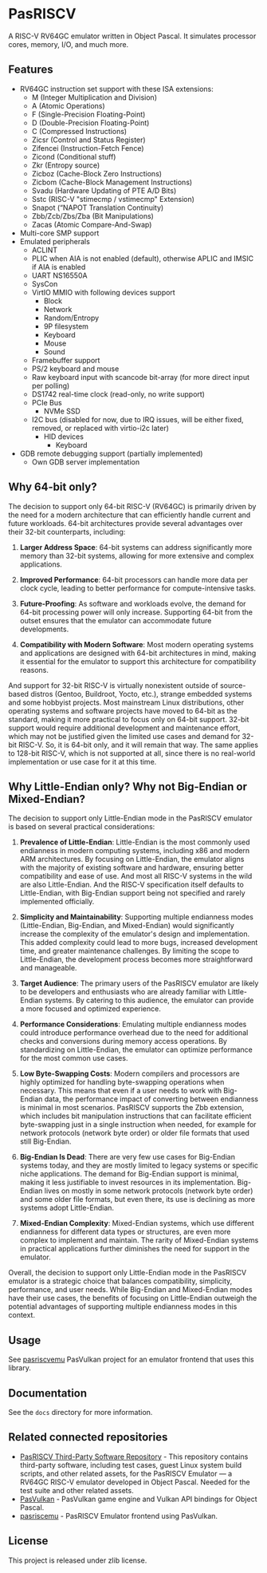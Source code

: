 # PasRISCV

A RISC-V RV64GC emulator written in Object Pascal. It simulates processor cores, memory, I/O, and much more.

## Features

- RV64GC instruction set support with these ISA extensions:  
  - M (Integer Multiplication and Division)  
  - A (Atomic Operations)  
  - F (Single-Precision Floating-Point)  
  - D (Double-Precision Floating-Point)  
  - C (Compressed Instructions)
  - Zicsr (Control and Status Register)
  - Zifencei (Instruction-Fetch Fence)
  - Zicond (Conditional stuff)
  - Zkr (Entropy source)
  - Zicboz (Cache-Block Zero Instructions)
  - Zicbom (Cache-Block Management Instructions)
  - Svadu (Hardware Updating of PTE A/D Bits) 
  - Sstc (RISC-V "stimecmp / vstimecmp" Extension)
  - Snapot (“NAPOT Translation Continuity)
  - Zbb/Zcb/Zbs/Zba (Bit Manipulations)
  - Zacas (Atomic Compare-And-Swap)
- Multi-core SMP support
- Emulated peripherals
  - ACLINT
  - PLIC when AIA is not enabled (default), otherwise APLIC and IMSIC if AIA is enabled
  - UART NS16550A
  - SysCon   
  - VirtIO MMIO with following devices support
    - Block
    - Network
    - Random/Entropy
    - 9P filesystem
    - Keyboard
    - Mouse
    - Sound
  - Framebuffer support
  - PS/2 keyboard and mouse
  - Raw keyboard input with scancode bit-array (for more direct input per polling) 
  - DS1742 real-time clock (read-only, no write support)
  - PCIe Bus
    - NVMe SSD
  - I2C bus (disabled for now, due to IRQ issues, will be either fixed, removed, or replaced with virtio-i2c later)
    - HID devices
      - Keyboard
- GDB remote debugging support (partially implemented)
  - Own GDB server implementation

## Why 64-bit only?

The decision to support only 64-bit RISC-V (RV64GC) is primarily driven by the need for a modern architecture that can efficiently handle current and future workloads. 64-bit architectures provide several advantages over their 32-bit counterparts, including:

1. **Larger Address Space**: 64-bit systems can address significantly more memory than 32-bit systems, allowing for more extensive and complex applications.

2. **Improved Performance**: 64-bit processors can handle more data per clock cycle, leading to better performance for compute-intensive tasks.

3. **Future-Proofing**: As software and workloads evolve, the demand for 64-bit processing power will only increase. Supporting 64-bit from the outset ensures that the emulator can accommodate future developments.

4. **Compatibility with Modern Software**: Most modern operating systems and applications are designed with 64-bit architectures in mind, making it essential for the emulator to support this architecture for compatibility reasons.

And support for 32-bit RISC-V is virtually nonexistent outside of source-based distros (Gentoo, Buildroot, Yocto, etc.), strange embedded systems and some hobbyist projects. Most mainstream Linux distributions, other operating systems and software projects have moved to 64-bit as the standard, making it more practical to focus only on 64-bit support. 32-bit support would require additional development and maintenance effort, which may not be justified given the limited use cases and demand for 32-bit RISC-V. So, it is 64-bit only, and it will remain that way. The same applies to 128-bit RISC-V, which is not supported at all, since there is no real-world implementation or use case for it at this time.

## Why Little-Endian only? Why not Big-Endian or Mixed-Endian?

The decision to support only Little-Endian mode in the PasRISCV emulator is based on several practical considerations:

1. **Prevalence of Little-Endian**: Little-Endian is the most commonly used endianness in modern computing systems, including x86 and modern ARM architectures. By focusing on Little-Endian, the emulator aligns with the majority of existing software and hardware, ensuring better compatibility and ease of use. And most all RISC-V systems in the wild are also Little-Endian. And the RISC-V specification itself defaults to Little-Endian, with Big-Endian support being not specified and rarely implemented officially.

2. **Simplicity and Maintainability**: Supporting multiple endianness modes (Little-Endian, Big-Endian, and Mixed-Endian) would significantly increase the complexity of the emulator's design and implementation. This added complexity could lead to more bugs, increased development time, and greater maintenance challenges. By limiting the scope to Little-Endian, the development process becomes more straightforward and manageable.

3. **Target Audience**: The primary users of the PasRISCV emulator are likely to be developers and enthusiasts who are already familiar with Little-Endian systems. By catering to this audience, the emulator can provide a more focused and optimized experience.

4. **Performance Considerations**: Emulating multiple endianness modes could introduce performance overhead due to the need for additional checks and conversions during memory access operations. By standardizing on Little-Endian, the emulator can optimize performance for the most common use cases.

5. **Low Byte-Swapping Costs**: Modern compilers and processors are highly optimized for handling byte-swapping operations when necessary. This means that even if a user needs to work with Big-Endian data, the performance impact of converting between endianness is minimal in most scenarios. PasRISCV supports the Zbb extension, which includes bit manipulation instructions that can facilitate efficient byte-swapping just in a single instruction when needed, for example for network protocols (network byte order) or older file formats that used still Big-Endian.

6. **Big-Endian Is Dead**: There are very few use cases for Big-Endian systems today, and they are mostly limited to legacy systems or specific niche applications. The demand for Big-Endian support is minimal, making it less justifiable to invest resources in its implementation. Big-Endian lives on mostly in some network protocols (network byte order) and some older file formats, but even there, its use is declining as more systems adopt Little-Endian.

7. **Mixed-Endian Complexity**: Mixed-Endian systems, which use different endianness for different data types or structures, are even more complex to implement and maintain. The rarity of Mixed-Endian systems in practical applications further diminishes the need for support in the emulator.

Overall, the decision to support only Little-Endian mode in the PasRISCV emulator is a strategic choice that balances compatibility, simplicity, performance, and user needs. While Big-Endian and Mixed-Endian modes have their use cases, the benefits of focusing on Little-Endian outweigh the potential advantages of supporting multiple endianness modes in this context.

## Usage

See [pasriscvemu](https://github.com/BeRo1985/pasriscvemu) PasVulkan project for an emulator frontend that uses this library.

## Documentation

See the `docs` directory for more information.

## Related connected repositories

- [PasRISCV Third-Party Software Repository](https://github.com/BeRo1985/pasriscv_software) - This repository contains third-party software, including test cases, guest Linux system build scripts, and other related assets, for the PasRISCV Emulator — a RV64GC RISC-V emulator developed in Object Pascal. Needed for the test suite and other related assets.
- [PasVulkan](https://github.com/BeRo1985/pasvulkan) - PasVulkan game engine and Vulkan API bindings for Object Pascal.
- [pasriscemu](https://github.com/BeRo1985/pasriscvemu) - PasRISCV Emulator frontend using PasVulkan.

## License

This project is released under zlib license.
